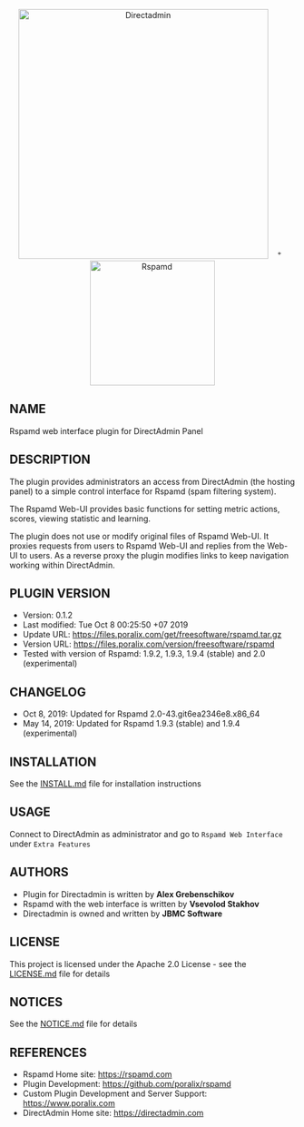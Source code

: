 <p align="center"><a href="https://directadmin.com"><img src="https://directadmin.com/img/logo/logo_directadmin.svg" alt="Directadmin" width="440px"/></a> &nbsp;&nbsp; <sup>+</sup>  &nbsp; <a href="https://rspamd.com"><img src="https://rspamd.com/img/rspamd_logo_black.png" alt="Rspamd" width="220px"/></a></p>

## NAME

Rspamd web interface plugin for DirectAdmin Panel

## DESCRIPTION

The plugin provides administrators an access from DirectAdmin (the hosting panel) to a simple control interface for Rspamd (spam filtering system).

The Rspamd Web-UI provides basic functions for setting metric actions, scores, viewing statistic and learning.

The plugin does not use or modify original files of Rspamd Web-UI. It proxies requests from users to Rspamd Web-UI and replies from the Web-UI to users.
As a reverse proxy the plugin modifies links to keep navigation working within DirectAdmin.

## PLUGIN VERSION

- Version: 0.1.2
- Last modified: Tue Oct  8 00:25:50 +07 2019
- Update URL: https://files.poralix.com/get/freesoftware/rspamd.tar.gz
- Version URL: https://files.poralix.com/version/freesoftware/rspamd
- Tested with version of Rspamd: 1.9.2, 1.9.3, 1.9.4 (stable) and 2.0 (experimental)

## CHANGELOG

- Oct 8, 2019: Updated for Rspamd 2.0-43.git6ea2346e8.x86_64
- May 14, 2019: Updated for Rspamd 1.9.3 (stable) and 1.9.4 (experimental)

## INSTALLATION

See the [INSTALL.md](INSTALL.md) file for installation instructions

## USAGE

Connect to DirectAdmin as administrator and go to `Rspamd Web Interface` under `Extra Features`

## AUTHORS

- Plugin for Directadmin is written by **Alex Grebenschikov**
- Rspamd with the web interface is written by **Vsevolod Stakhov**
- Directadmin is owned and written by **JBMC Software**

## LICENSE

This project is licensed under the Apache 2.0 License - see the [LICENSE.md](LICENSE.md) file for details

## NOTICES

See the [NOTICE.md](NOTICE.md) file for details

## REFERENCES

- Rspamd Home site: <https://rspamd.com>
- Plugin Development: <https://github.com/poralix/rspamd>
- Custom Plugin Development and Server Support: <https://www.poralix.com>
- DirectAdmin Home site: <https://directadmin.com>
